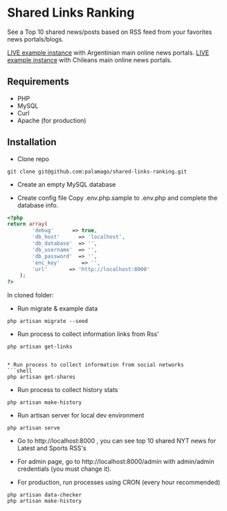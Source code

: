 Shared Links Ranking
====================

See a Top 10 shared news/posts based on RSS feed from your favorites news portals/blogs.

[LIVE example instance](http://ar.topranking.link) with Argentinian main online news portals.
[LIVE example instance](http://cl.topranking.link) with Chileans main online news portals.

Requirements
------------
* PHP
* MySQL
* Curl
* Apache (for production)

Installation
------------
* Clone repo
```shell
git clone git@github.com:palamago/shared-links-ranking.git
```

* Create an empty MySQL database

* Create config file
Copy .env.php.sample to .env.php and complete the database info.

```php
<?php
return array(
		'debug'      => true,
		'db_host'      => 'localhost',
		'db_database'  => '',
		'db_username'  => '',
		'db_password'  => '',
		'enc_key'		=> '',
		'url'		=> 'http://localhost:8000'
	);
?>
```

In cloned folder:

* Run migrate & example data
```shell
php artisan migrate --seed
```

* Run process to collect information links from Rss'
```shell
php artisan get-links


* Run process to collect information from social networks
```shell
php artisan get-shares
```

* Run process to collect history stats
```shell
php artisan make-history
```

* Run artisan server for local dev environment
```shell
php artisan serve
```

* Go to http://localhost:8000 , you can see top 10 shared NYT news for Latest and Sports RSS's

* For admin page, go to http://localhost:8000/admin with admin/admin credentials (you must change it).

* For production, run processes using CRON (every hour recommended)
```shell
php artisan data-checker
php artisan make-history
```
